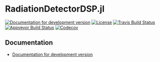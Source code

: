 # RadiationDetectorDSP.jl

[![Documentation for development version](https://img.shields.io/badge/docs-dev-blue.svg)](https://JuliaHEP.github.io/RadiationDetectorDSP.jl/dev)
[![License](http://img.shields.io/badge/license-MIT-brightgreen.svg?style=flat)](LICENSE.md)
[![Travis Build Status](https://travis-ci.com/JuliaHEP/RadiationDetectorDSP.jl.svg?branch=master)](https://travis-ci.com/JuliaHEP/RadiationDetectorDSP.jl)
[![Appveyor Build Status](https://ci.appveyor.com/api/projects/status/github/JuliaHEP/RadiationDetectorDSP.jl?branch=master&svg=true)](https://ci.appveyor.com/project/JuliaHEP/RadiationDetectorDSP-jl)
[![Codecov](https://codecov.io/gh/JuliaHEP/RadiationDetectorDSP.jl/branch/master/graph/badge.svg)](https://codecov.io/gh/JuliaHEP/RadiationDetectorDSP.jl)


## Documentation

* [Documentation for development version](https://JuliaHEP.github.io/RadiationDetectorDSP.jl/dev)

